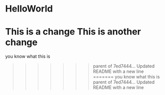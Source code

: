 # HelloWorld
This is a change
This is another change
=======
you know what this is
>>>>>>> parent of 7ed7444... Updated README with a new line
=======
you know what this is
>>>>>>> parent of 7ed7444... Updated README with a new line
